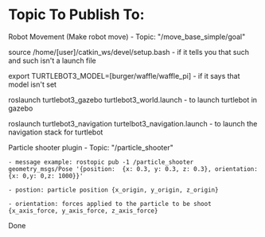 # Topic To Publish To:
Robot Movement (Make robot move) - Topic: "/move_base_simple/goal"

source /home/[user]/catkin_ws/devel/setup.bash
	- if it tells you that such and such isn't a launch file

export TURTLEBOT3_MODEL=[burger/waffle/waffle_pi]
	- if it says that model isn't set

roslaunch turtlebot3_gazebo turtlebot3_world.launch
	- to launch turtlebot in gazebo

roslaunch turtlebot3_navigation turtelbot3_navigation.launch
	- to launch the navigation stack for turtlebot
	
Particle shooter plugin - Topic: "/particle_shooter"

	- message example: rostopic pub -1 /particle_shooter geometry_msgs/Pose '{position:  {x: 0.3, y: 0.3, z: 0.3}, orientation: {x: 0,y: 0,z: 1000}}'
	
	- postion: particle position {x_origin, y_origin, z_origin}
	
	- orientation: forces applied to the particle to be shoot {x_axis_force, y_axis_force, z_axis_force}
Done
